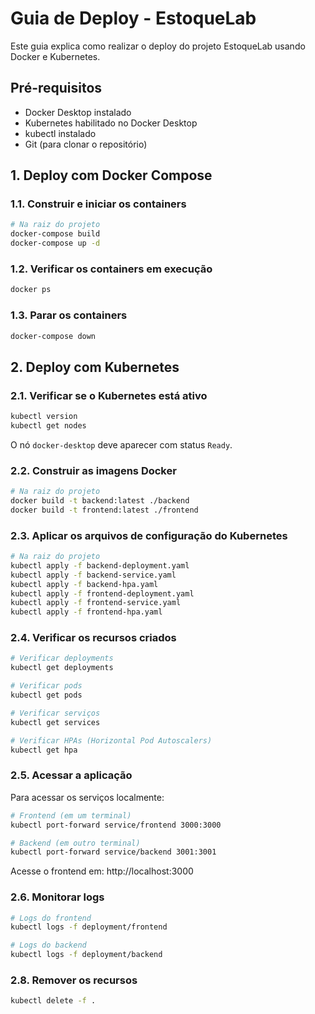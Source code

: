 # Guia de Deploy - EstoqueLab

Este guia explica como realizar o deploy do projeto EstoqueLab usando Docker e Kubernetes.

## Pré-requisitos

- Docker Desktop instalado
- Kubernetes habilitado no Docker Desktop
- kubectl instalado
- Git (para clonar o repositório)

## 1. Deploy com Docker Compose

### 1.1. Construir e iniciar os containers

```bash
# Na raiz do projeto
docker-compose build
docker-compose up -d
```

### 1.2. Verificar os containers em execução

```bash
docker ps
```

### 1.3. Parar os containers

```bash
docker-compose down
```

## 2. Deploy com Kubernetes

### 2.1. Verificar se o Kubernetes está ativo

```bash
kubectl version
kubectl get nodes
```

O nó `docker-desktop` deve aparecer com status `Ready`.

### 2.2. Construir as imagens Docker

```bash
# Na raiz do projeto
docker build -t backend:latest ./backend
docker build -t frontend:latest ./frontend
```

### 2.3. Aplicar os arquivos de configuração do Kubernetes

```bash
# Na raiz do projeto
kubectl apply -f backend-deployment.yaml
kubectl apply -f backend-service.yaml
kubectl apply -f backend-hpa.yaml
kubectl apply -f frontend-deployment.yaml
kubectl apply -f frontend-service.yaml
kubectl apply -f frontend-hpa.yaml
```

### 2.4. Verificar os recursos criados

```bash
# Verificar deployments
kubectl get deployments

# Verificar pods
kubectl get pods

# Verificar serviços
kubectl get services

# Verificar HPAs (Horizontal Pod Autoscalers)
kubectl get hpa
```

### 2.5. Acessar a aplicação

Para acessar os serviços localmente:

```bash
# Frontend (em um terminal)
kubectl port-forward service/frontend 3000:3000

# Backend (em outro terminal)
kubectl port-forward service/backend 3001:3001
```

Acesse o frontend em: http://localhost:3000

### 2.6. Monitorar logs

```bash
# Logs do frontend
kubectl logs -f deployment/frontend

# Logs do backend
kubectl logs -f deployment/backend
```

### 2.8. Remover os recursos

```bash
kubectl delete -f .
```
